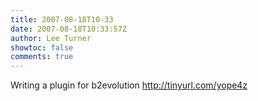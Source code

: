 ```yaml
---
title: 2007-08-18T10-33
date: 2007-08-18T10:33:57Z
author: Lee Turner
showtoc: false
comments: true
---
```


Writing a plugin for b2evolution http://tinyurl.com/yope4z

